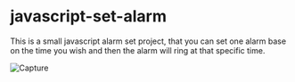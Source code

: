 # javascript-set-alarm
This is a small javascript alarm set project, that you can set one alarm base on the time you wish and then the alarm will ring at that specific time.

![Capture](https://user-images.githubusercontent.com/77573694/188281254-ee60cc2a-7756-4622-a4ed-85bb16695b39.JPG)
